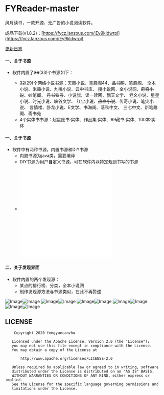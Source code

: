 # FYReader-master

风月读书，一款开源、无广告的小说阅读软件。

成品下载(v1.8.2)：[https://fycz.lanzous.com/iEy9kldwrpi](https://fycz.lanzous.com/iEy9kldwrpi)

[更新日志](./app/src/main/assets/updatelog.fy)

#### 一、关于书源

* 软件内置了~~36~~(33)个书源如下：

  * ~~32~~(29)个网络小说书源：天籁小说、笔趣阁44、~~品书网~~、笔趣阁、
        全本小说、米趣小说、九桃小说、云中书库、
        搜小说网、全小说网、~~奇奇小说~~、妙笔阁、
        丹书铁券、小说旗、读一读网、飘天文学、
        老幺小说、星星小说、时光小说、峡谷文学、
        红尘小说、~~热血小说~~、传奇小说、笔尖小说、
        言情楼、卧龙小说、E文学、书海阁、落秋中文、
        三七中文、新笔趣阁、斋书苑
  * 4个实体书书源：超星图书·实体、作品集·实体、99藏书·实体、100本·实体

#### 一、关于书源
* 软件中有两种书源，内置书源和DIY书源
  * 内置书源为java类，需要编译
  * DIY书源为用户自定义书源，可在软件内以特定规则书写的书源
  * ![内置书源说明](./source/LocalSource.md)  ![DIY书源说明](./source/DIYSource.md)

#### 二、关于发现界面

* 软件内置的两个发现源：
  * 某点的排行榜、分类，全本小说网
  * 制作发现源方法与书源类似，在此不再赘述

![Image](./img/1.png)![Image](./img/2.png)
![Image](./img/3.png)![Image](./img/4.png)
![Image](./img/10.png)![Image](./img/5.png)
![Image](./img/6.png)![Image](./img/7.png)
![Image](./img/8.png)![Image](./img/9.png)

## LICENSE
```
    Copyright 2020 fengyuecanzhu

   Licensed under the Apache License, Version 2.0 (the "License");
   you may not use this file except in compliance with the License.
   You may obtain a copy of the License at

       http://www.apache.org/licenses/LICENSE-2.0

   Unless required by applicable law or agreed to in writing, software
   distributed under the License is distributed on an "AS IS" BASIS,
   WITHOUT WARRANTIES OR CONDITIONS OF ANY KIND, either express or implied.
   See the License for the specific language governing permissions and
   limitations under the License.
```
